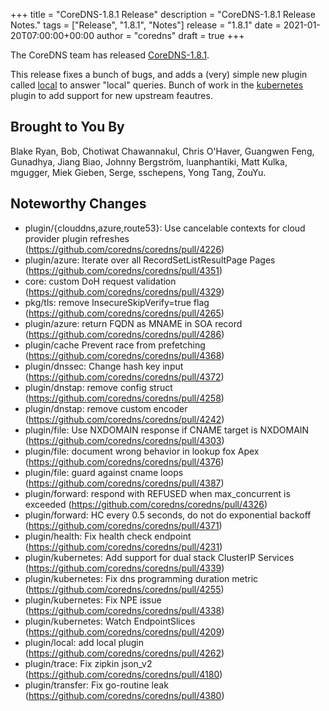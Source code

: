 +++
title = "CoreDNS-1.8.1 Release"
description = "CoreDNS-1.8.1 Release Notes."
tags = ["Release", "1.8.1", "Notes"]
release = "1.8.1"
date = 2021-01-20T07:00:00+00:00
author = "coredns"
draft = true
+++

The CoreDNS team has released
[CoreDNS-1.8.1](https://github.com/coredns/coredns/releases/tag/v1.8.1).

This release fixes a bunch of bugs, and adds a (very) simple new plugin
called [local](https://coredns.io/plugins/local/) to answer "local" queries. Bunch of work in
the [kubernetes](https://coredns.io/plugins/kubernetes) plugin to add support for new upstream
feautres.

## Brought to You By

Blake Ryan, Bob, Chotiwat Chawannakul, Chris O'Haver, Guangwen Feng, Gunadhya, Jiang Biao, Johnny
Bergström, luanphantiki, Matt Kulka, mgugger, Miek Gieben, Serge, sschepens, Yong Tang, ZouYu.

## Noteworthy Changes

* plugin/{clouddns,azure,route53}: Use cancelable contexts for cloud provider plugin refreshes (https://github.com/coredns/coredns/pull/4226)
* plugin/azure: Iterate over all RecordSetListResultPage Pages (https://github.com/coredns/coredns/pull/4351)
* core: custom DoH request validation (https://github.com/coredns/coredns/pull/4329)
* pkg/tls: remove InsecureSkipVerify=true flag (https://github.com/coredns/coredns/pull/4265)
* plugin/azure: return FQDN as MNAME in SOA record (https://github.com/coredns/coredns/pull/4286)
* plugin/cache Prevent race from prefetching (https://github.com/coredns/coredns/pull/4368)
* plugin/dnssec: Change hash key input (https://github.com/coredns/coredns/pull/4372)
* plugin/dnstap: remove config struct (https://github.com/coredns/coredns/pull/4258)
* plugin/dnstap: remove custom encoder (https://github.com/coredns/coredns/pull/4242)
* plugin/file: Use NXDOMAIN response if CNAME target is NXDOMAIN (https://github.com/coredns/coredns/pull/4303)
* plugin/file: document wrong behavior in lookup fox Apex (https://github.com/coredns/coredns/pull/4376)
* plugin/file: guard against cname loops (https://github.com/coredns/coredns/pull/4387)
* plugin/forward: respond with REFUSED when max_concurrent is exceeded (https://github.com/coredns/coredns/pull/4326)
* plugin/forward: HC every 0.5 seconds, do not do exponential backoff (https://github.com/coredns/coredns/pull/4371)
* plugin/health: Fix health check endpoint (https://github.com/coredns/coredns/pull/4231)
* plugin/kubernetes: Add support for dual stack ClusterIP Services (https://github.com/coredns/coredns/pull/4339)
* plugin/kubernetes: Fix dns programming duration metric (https://github.com/coredns/coredns/pull/4255)
* plugin/kubernetes: Fix NPE issue (https://github.com/coredns/coredns/pull/4338)
* plugin/kubernetes: Watch EndpointSlices (https://github.com/coredns/coredns/pull/4209)
* plugin/local: add local plugin (https://github.com/coredns/coredns/pull/4262)
* plugin/trace: Fix zipkin json_v2 (https://github.com/coredns/coredns/pull/4180)
* plugin/transfer: Fix go-routine leak (https://github.com/coredns/coredns/pull/4380)
